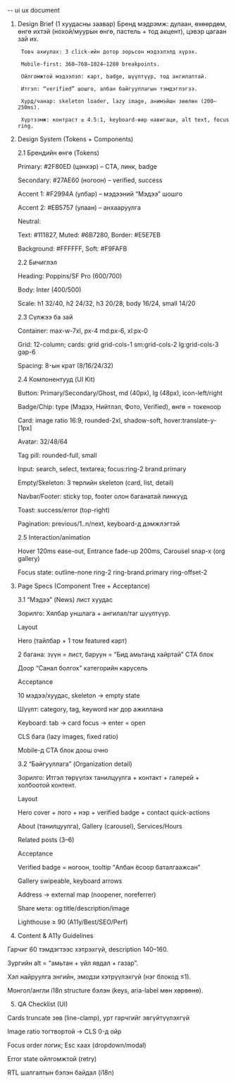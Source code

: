 -- ui ux document

1) Design Brief (1 хуудасны заавар)
        Бренд мэдрэмж: дулаан, өхөөрдөм, өнгө ихтэй (нохой/муурын өнгө, пастель + тод акцент), цэвэр цагаан зай их.

        Товч ахиулах: 3 click-ийн дотор зорьсон мэдээлэлд хүрэх.

        Mobile-first: 360–768–1024–1280 breakpoints.

        Ойлгомжтой мэдээлэл: карт, badge, шүүлтүүр, тод ангилалтай.

        Итгэл: “verified” шошго, албан байгууллагын тэмдэглэгээ.

        Хурд/чанар: skeleton loader, lazy image, анимэйшн зөөлөн (200–250ms).

        Хүртээмж: контраст ≥ 4.5:1, keyboard-өөр навигаци, alt text, focus ring.

2) Design System (Tokens + Components)
    
    2.1 Брендийн өнгө (Tokens)

    Primary: #2F80ED (цэнхэр) – CTA, линк, badge

    Secondary: #27AE60 (ногоон) – verified, success

    Accent 1: #F2994A (улбар) – мэдээний “Мэдээ” шошго

    Accent 2: #EB5757 (улаан) – анхааруулга

    Neutral:

    Text: #111827, Muted: #6B7280, Border: #E5E7EB

    Background: #FFFFFF, Soft: #F9FAFB

    2.2 Бичиглэл

    Heading: Poppins/SF Pro (600/700)

    Body: Inter (400/500)

    Scale: h1 32/40, h2 24/32, h3 20/28, body 16/24, small 14/20

    2.3 Сүлжээ ба зай

    Container: max-w-7xl, px-4 md:px-6, xl:px-0

    Grid: 12-column; cards: grid grid-cols-1 sm:grid-cols-2 lg:grid-cols-3 gap-6

    Spacing: 8-ын крат (8/16/24/32)

    2.4 Компонентууд (UI Kit)

    Button: Primary/Secondary/Ghost, md (40px), lg (48px), icon-left/right

    Badge/Chip: type (Мэдээ, Нийтлэл, Фото, Verified), өнгө = токеноор

    Card: image ratio 16:9, rounded-2xl, shadow-soft, hover:translate-y-[1px]

    Avatar: 32/48/64

    Tag pill: rounded-full, small

    Input: search, select, textarea; focus:ring-2 brand.primary

    Empty/Skeleton: 3 төрлийн skeleton (card, list, detail)

    Navbar/Footer: sticky top, footer олон баганатай линкүүд

    Toast: success/error (top-right)

    Pagination: previous/1..n/next, keyboard-д дэмжлэгтэй

    2.5 Interaction/animation

    Hover 120ms ease-out, Entrance fade-up 200ms, Carousel snap-x (org gallery)

    Focus state: outline-none ring-2 ring-brand.primary ring-offset-2

3) Page Specs (Component Tree + Acceptance)

    3.1 “Мэдээ” (News) лист хуудас

    Зорилго: Хялбар уншлага + ангилал/таг шүүлтүүр.

    Layout

    Hero (тайлбар + 1 том featured карт)

    2 багана: зүүн = лист, баруун = “Бид амьтанд хайртай” CTA блок

    Доор “Санал болгох” категорийн карусель

    Acceptance

    10 мэдээ/хуудас, skeleton → empty state

    Шүүлт: category, tag, keyword нэг дор ажиллана

    Keyboard: tab → card focus → enter = open

    CLS бага (lazy images, fixed ratio)

    Mobile-д CTA блок доош очно

    3.2 “Байгууллага” (Organization detail)

    Зорилго: Итгэл төрүүлэх танилцуулга + контакт + галерей + холбоотой контент.

    Layout

    Hero cover + лого + нэр + verified badge + contact quick-actions

    About (танилцуулга), Gallery (carousel), Services/Hours

    Related posts (3–6)

    Acceptance

    Verified badge = ногоон, tooltip “Албан ёсоор баталгаажсан”

    Gallery swipeable, keyboard arrows

    Address → external map (noopener, noreferrer)

    Share мета: og:title/description/image

    Lighthouse ≥ 90 (A11y/Best/SEO/Perf)

4) Content & A11y Guidelines

Гарчиг 60 тэмдэгтээс хэтрэхгүй, description 140–160.

Зургийн alt = “амьтан + үйл явдал + газар”.

Хэл найруулга энгийн, эмодзи хэтрүүлэхгүй (нэг блокод ≤1).

Монгол/англи i18n structure бэлэн (keys, aria-label мөн хөрвөнө).

5) QA Checklist (UI)

Cards truncate зөв (line-clamp), урт гарчгийг эвгүйтүүлэхгүй

Image ratio тогтвортой → CLS 0-д ойр

Focus order логик; Esc хаах (dropdown/modal)

Error state ойлгомжтой (retry)

RTL шалгалтын бэлэн байдал (i18n)